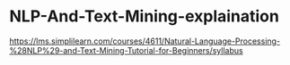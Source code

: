 # NLP-And-Text-Mining-explaination
https://lms.simplilearn.com/courses/4611/Natural-Language-Processing-%28NLP%29-and-Text-Mining-Tutorial-for-Beginners/syllabus
